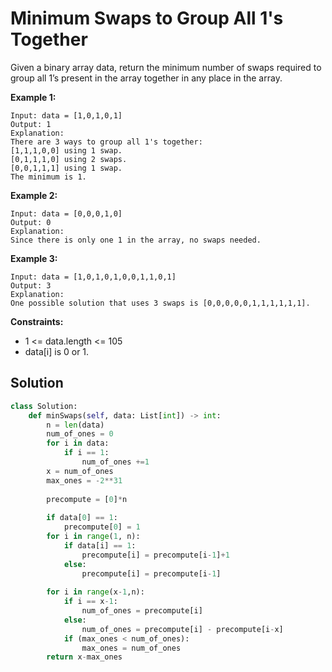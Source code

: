 <h1>Minimum Swaps to Group All 1's Together</h1>

<p>
Given a binary array data, return the minimum number of swaps required to group all 1’s present in the array together in any place in the array.

<b>Example 1:</b>

    Input: data = [1,0,1,0,1]
    Output: 1
    Explanation: 
    There are 3 ways to group all 1's together:
    [1,1,1,0,0] using 1 swap.
    [0,1,1,1,0] using 2 swaps.
    [0,0,1,1,1] using 1 swap.
    The minimum is 1.
    
<b>Example 2:</b>

    Input: data = [0,0,0,1,0]
    Output: 0
    Explanation: 
    Since there is only one 1 in the array, no swaps needed.
    
<b>Example 3:</b>

    Input: data = [1,0,1,0,1,0,0,1,1,0,1]
    Output: 3
    Explanation: 
    One possible solution that uses 3 swaps is [0,0,0,0,0,1,1,1,1,1,1].

<b>Constraints:</b>

- 1 <= data.length <= 105
- data[i] is 0 or 1.

<h2>Solution</h2>

```python
class Solution:
    def minSwaps(self, data: List[int]) -> int:
        n = len(data)
        num_of_ones = 0
        for i in data:
            if i == 1:
                num_of_ones +=1
        x = num_of_ones
        max_ones = -2**31
        
        precompute = [0]*n
        
        if data[0] == 1:
            precompute[0] = 1
        for i in range(1, n):
            if data[i] == 1:
                precompute[i] = precompute[i-1]+1
            else:
                precompute[i] = precompute[i-1]
                
        for i in range(x-1,n):
            if i == x-1:
                num_of_ones = precompute[i]
            else:
                num_of_ones = precompute[i] - precompute[i-x]
            if (max_ones < num_of_ones):
                max_ones = num_of_ones    
        return x-max_ones
```
